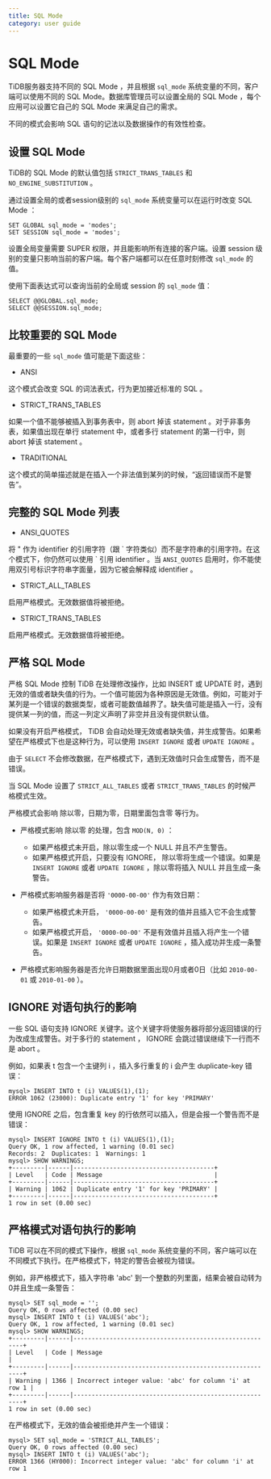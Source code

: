 ```yaml
---
title: SQL Mode
category: user guide
---
```


# SQL Mode

TiDB服务器支持不同的 SQL Mode ，并且根据 `sql_mode` 系统变量的不同，客户端可以使用不同的 SQL Mode。数据库管理员可以设置全局的 SQL Mode ，每个应用可以设置它自己的 SQL Mode 来满足自己的需求。

不同的模式会影响 SQL 语句的记法以及数据操作的有效性检查。

## 设置 SQL Mode

TiDB的 SQL Mode 的默认值包括 `STRICT_TRANS_TABLES` 和 `NO_ENGINE_SUBSTITUTION` 。

通过设置全局的或者session级别的 `sql_mode` 系统变量可以在运行时改变 SQL Mode ：

    SET GLOBAL sql_mode = 'modes';
    SET SESSION sql_mode = 'modes';
    
设置全局变量需要 SUPER 权限，并且能影响所有连接的客户端。设置 session 级别的变量只影响当前的客户端。每个客户端都可以在任意时刻修改 `sql_mode` 的值。

使用下面表达式可以查询当前的全局或 session 的 `sql_mode` 值：

    SELECT @@GLOBAL.sql_mode;
    SELECT @@SESSION.sql_mode;
    
## 比较重要的 SQL Mode

最重要的一些 `sql_mode` 值可能是下面这些：

* ANSI

这个模式会改变 SQL 的词法表式，行为更加接近标准的 SQL 。

* STRICT\_TRANS\_TABLES

如果一个值不能够被插入到事务表中，则 abort 掉该 statement 。对于非事务表，如果值出现在单行 statement 中，或者多行 statement 的第一行中，则 abort 掉该 statement 。

* TRADITIONAL

这个模式的简单描述就是在插入一个非法值到某列的时候，“返回错误而不是警告”。

## 完整的 SQL Mode 列表

* ANSI\_QUOTES

将 \" 作为 identifier 的引用字符（跟 \` 字符类似）而不是字符串的引用字符。在这个模式下，你仍然可以使用 \` 引用 identifier 。当 `ANSI_QUOTES` 启用时，你不能使用双引号标识字符串字面量，因为它被会解释成 identifier 。

* STRICT\_ALL\_TABLES

启用严格模式。无效数据值将被拒绝。

* STRICT\_TRANS\_TABLES

启用严格模式。无效数据值将被拒绝。

## 严格 SQL Mode

严格 SQL Mode 控制 TiDB 在处理修改操作，比如 INSERT 或 UPDATE 时，遇到无效的值或者缺失值的行为。一个值可能因为各种原因是无效值。例如，可能对于某列是一个错误的数据类型，或者可能数值越界了。缺失值可能是插入一行，没有提供某一列的值，而这一列定义声明了非空并且没有提供默认值。

如果没有开启严格模式， TiDB 会自动处理无效或者缺失值，并生成警告。如果希望在严格模式下也是这种行为，可以使用 `INSERT IGNORE` 或者 `UPDATE IGNORE` 。

由于 `SELECT` 不会修改数据，在严格模式下，遇到无效值时只会生成警告，而不是错误。

当 SQL Mode 设置了 `STRICT_ALL_TABLES` 或者 `STRICT_TRANS_TABLES` 的时候严格模式生效。

严格模式会影响 除以零，日期为零，日期里面包含零 等行为。

+ 严格模式影响 除以零 的处理，包含 `MOD(N, 0)` ：
  - 如果严格模式未开启，除以零生成一个 NULL 并且不产生警告。
  - 如果严格模式开启，只要没有 IGNORE， 除以零将生成一个错误。如果是 `INSERT IGNORE` 或者 `UPDATE IGNORE` ，除以零将插入 NULL 并且生成一条警告。

+ 严格模式影响服务器是否将 `'0000-00-00'` 作为有效日期：
  - 如果严格模式未开启， `'0000-00-00'` 是有效的值并且插入它不会生成警告。
  - 如果严格模式开启， `'0000-00-00'` 不是有效值并且插入将产生一个错误。如果是 `INSERT IGNORE` 或者 `UPDATE IGNORE` ，插入成功并生成一条警告。

- 严格模式影响服务器是否允许日期数据里面出现0月或者0日（比如 `2010-00-01` 或 `2010-01-00` ）。


## IGNORE 对语句执行的影响

一些 SQL 语句支持 IGNORE 关键字。这个关键字将使服务器将部分返回错误的行为改成生成警告。对于多行的 statement ， IGNORE 会跳过错误继续下一行而不是 abort 。

例如，如果表 t 包含一个主键列 i ，插入多行重复的 i 会产生 duplicate-key 错误：

    mysql> INSERT INTO t (i) VALUES(1),(1);
    ERROR 1062 (23000): Duplicate entry '1' for key 'PRIMARY'
    
使用 IGNORE 之后，包含重复 key 的行依然可以插入，但是会报一个警告而不是错误：

    mysql> INSERT IGNORE INTO t (i) VALUES(1),(1);
    Query OK, 1 row affected, 1 warning (0.01 sec)
    Records: 2  Duplicates: 1  Warnings: 1
    mysql> SHOW WARNINGS;
    +---------|------|---------------------------------------+
    | Level   | Code | Message                               |
    +---------|------|---------------------------------------+
    | Warning | 1062 | Duplicate entry '1' for key 'PRIMARY' |
    +---------|------|---------------------------------------+
    1 row in set (0.00 sec)

## 严格模式对语句执行的影响

TiDB 可以在不同的模式下操作，根据 `sql_mode` 系统变量的不同，客户端可以在不同模式下执行。在严格模式下，特定的警告会被视为错误。

例如，非严格模式下，插入字符串 'abc' 到一个整数的列里面，结果会被自动转为0并且生成一条警告：

    mysql> SET sql_mode = '';
    Query OK, 0 rows affected (0.00 sec)
    mysql> INSERT INTO t (i) VALUES('abc');
    Query OK, 1 row affected, 1 warning (0.01 sec)
    mysql> SHOW WARNINGS;
    +---------|------|--------------------------------------------------------+
    | Level   | Code | Message                                                |
    +---------|------|--------------------------------------------------------+
    | Warning | 1366 | Incorrect integer value: 'abc' for column 'i' at row 1 |
    +---------|------|--------------------------------------------------------+
    1 row in set (0.00 sec)


在严格模式下，无效的值会被拒绝并产生一个错误：

    mysql> SET sql_mode = 'STRICT_ALL_TABLES';
    Query OK, 0 rows affected (0.00 sec)
    mysql> INSERT INTO t (i) VALUES('abc');
    ERROR 1366 (HY000): Incorrect integer value: 'abc' for column 'i' at row 1

